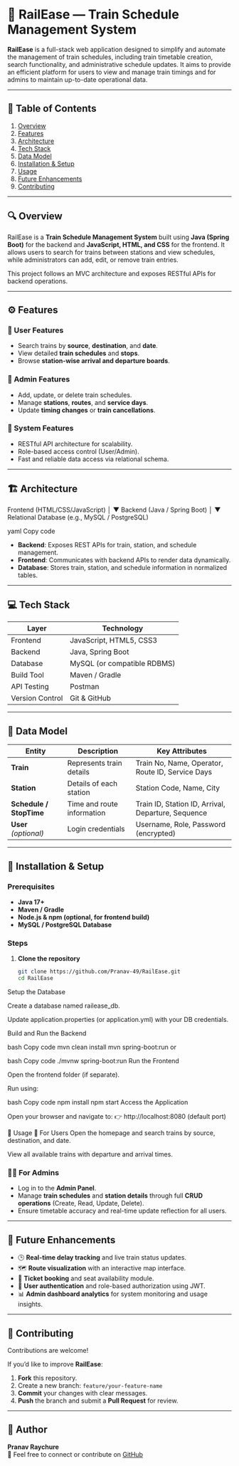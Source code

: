 # 🚆 RailEase — Train Schedule Management System

**RailEase** is a full-stack web application designed to simplify and automate the management of train schedules, including train timetable creation, search functionality, and administrative schedule updates. It aims to provide an efficient platform for users to view and manage train timings and for admins to maintain up-to-date operational data.

---

## 📘 Table of Contents
1. [Overview](#overview)
2. [Features](#features)
3. [Architecture](#architecture)
4. [Tech Stack](#tech-stack)
5. [Data Model](#data-model)
6. [Installation & Setup](#installation--setup)
7. [Usage](#usage)
8. [Future Enhancements](#future-enhancements)
9. [Contributing](#contributing)

---

## 🔍 Overview
RailEase is a **Train Schedule Management System** built using **Java (Spring Boot)** for the backend and **JavaScript, HTML, and CSS** for the frontend. It allows users to search for trains between stations and view schedules, while administrators can add, edit, or remove train entries.

This project follows an MVC architecture and exposes RESTful APIs for backend operations.

---

## ⚙️ Features

### 👤 User Features
- Search trains by **source**, **destination**, and **date**.
- View detailed **train schedules** and **stops**.
- Browse **station-wise arrival and departure boards**.

### 🔧 Admin Features
- Add, update, or delete train schedules.
- Manage **stations**, **routes**, and **service days**.
- Update **timing changes** or **train cancellations**.

### 🧠 System Features
- RESTful API architecture for scalability.
- Role-based access control (User/Admin).
- Fast and reliable data access via relational schema.

---

## 🏗️ Architecture

Frontend (HTML/CSS/JavaScript)
│
▼
Backend (Java / Spring Boot)
│
▼
Relational Database (e.g., MySQL / PostgreSQL)

yaml
Copy code

- **Backend**: Exposes REST APIs for train, station, and schedule management.
- **Frontend**: Communicates with backend APIs to render data dynamically.
- **Database**: Stores train, station, and schedule information in normalized tables.

---

## 💻 Tech Stack

| Layer | Technology |
|-------|-------------|
| Frontend | JavaScript, HTML5, CSS3 |
| Backend | Java, Spring Boot |
| Database | MySQL (or compatible RDBMS) |
| Build Tool | Maven / Gradle |
| API Testing | Postman |
| Version Control | Git & GitHub |

---

## 🧩 Data Model

| Entity | Description | Key Attributes |
|---------|--------------|----------------|
| **Train** | Represents train details | Train No, Name, Operator, Route ID, Service Days |
| **Station** | Details of each station | Station Code, Name, City |
| **Schedule / StopTime** | Time and route information | Train ID, Station ID, Arrival, Departure, Sequence |
| **User** *(optional)* | Login credentials | Username, Role, Password (encrypted) |

---

## 🚀 Installation & Setup

### Prerequisites
- **Java 17+**
- **Maven / Gradle**
- **Node.js & npm (optional, for frontend build)**
- **MySQL / PostgreSQL Database**

### Steps
1. **Clone the repository**
   ```bash
   git clone https://github.com/Pranav-49/RailEase.git
   cd RailEase
Setup the Database

Create a database named railease_db.

Update application.properties (or application.yml) with your DB credentials.

Build and Run the Backend

bash
Copy code
mvn clean install
mvn spring-boot:run
or

bash
Copy code
./mvnw spring-boot:run
Run the Frontend

Open the frontend folder (if separate).

Run using:

bash
Copy code
npm install
npm start
Access the Application

Open your browser and navigate to:
👉 http://localhost:8080 (default port)

🧪 Usage
🧭 For Users
Open the homepage and search trains by source, destination, and date.

View all available trains with departure and arrival times.

### 🧑‍💼 For Admins
- Log in to the **Admin Panel**.  
- Manage **train schedules** and **station details** through full **CRUD operations** (Create, Read, Update, Delete).  
- Ensure timetable accuracy and real-time update reflection for all users.

---

## 🔮 Future Enhancements
- 🕒 **Real-time delay tracking** and live train status updates.  
- 🗺️ **Route visualization** with an interactive map interface.  
- 🧾 **Ticket booking** and seat availability module.  
- 🧍 **User authentication** and role-based authorization using JWT.  
- 📊 **Admin dashboard analytics** for system monitoring and usage insights.

---

## 🤝 Contributing
Contributions are welcome!  

If you’d like to improve **RailEase**:
1. **Fork** this repository.  
2. Create a new branch: `feature/your-feature-name`  
3. **Commit** your changes with clear messages.  
4. **Push** the branch and submit a **Pull Request** for review.  

---

## 🧭 Author
**Pranav Raychure**  
📧 Feel free to connect or contribute on [GitHub](https://github.com/Pranav-49/RailEase/)
